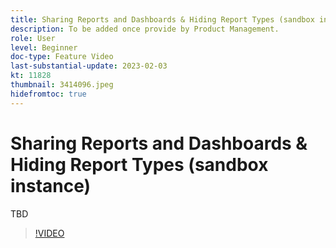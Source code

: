 ```yaml
---
title: Sharing Reports and Dashboards & Hiding Report Types (sandbox instance)
description: To be added once provide by Product Management.
role: User
level: Beginner
doc-type: Feature Video
last-substantial-update: 2023-02-03
kt: 11828
thumbnail: 3414096.jpeg
hidefromtoc: true
---
```


# Sharing Reports and Dashboards & Hiding Report Types (sandbox instance)

TBD

>[!VIDEO](https://video.tv.adobe.com/v/3414096/?quality=12&learn=on)
